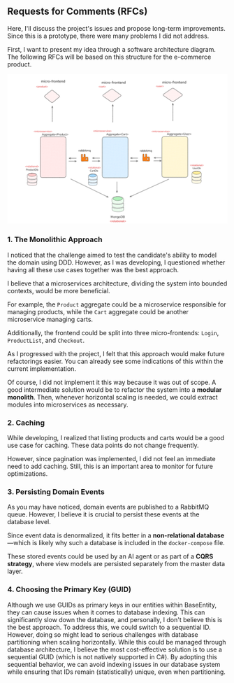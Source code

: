 ## Requests for Comments (RFCs)

Here, I'll discuss the project's issues and propose long-term improvements. Since this is a prototype, there were many problems I did not address.

First, I want to present my idea through a software architecture diagram. The following RFCs will be based on this structure for the e-commerce product.

![Architecture Proposal](architecture-proposal.png)

### 1. The Monolithic Approach

I noticed that the challenge aimed to test the candidate's ability to model the domain using DDD. However, as I was developing, I questioned whether having all these use cases together was the best approach. 

I believe that a microservices architecture, dividing the system into bounded contexts, would be more beneficial. 

For example, the `Product` aggregate could be a microservice responsible for managing products, while the `Cart` aggregate could be another microservice managing carts. 

Additionally, the frontend could be split into three micro-frontends: `Login`, `ProductList`, and `Checkout`.

As I progressed with the project, I felt that this approach would make future refactorings easier. You can already see some indications of this within the current implementation. 

Of course, I did not implement it this way because it was out of scope. A good intermediate solution would be to refactor the system into a **modular monolith**. Then, whenever horizontal scaling is needed, we could extract modules into microservices as necessary.

### 2. Caching

While developing, I realized that listing products and carts would be a good use case for caching. These data points do not change frequently. 

However, since pagination was implemented, I did not feel an immediate need to add caching. Still, this is an important area to monitor for future optimizations.

### 3. Persisting Domain Events

As you may have noticed, domain events are published to a RabbitMQ queue. However, I believe it is crucial to persist these events at the database level.

Since event data is denormalized, it fits better in a **non-relational database**—which is likely why such a database is included in the `docker-compose` file. 

These stored events could be used by an AI agent or as part of a **CQRS strategy**, where view models are persisted separately from the master data layer.

### 4. Choosing the Primary Key (GUID)

Although we use GUIDs as primary keys in our entities within BaseEntity, they can cause issues when it comes to database indexing. This can significantly slow down the database, and personally, I don't believe this is the best approach.
To address this, we could switch to a sequential ID. However, doing so might lead to serious challenges with database partitioning when scaling horizontally. While this could be managed through database architecture, I believe the most cost-effective solution is to use a sequential GUID (which is not natively supported in C#). By adopting this sequential behavior, we can avoid indexing issues in our database system while ensuring that IDs remain (statistically) unique, even when partitioning.
